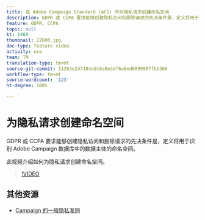 ```yaml
---
title: 在 Adobe Campaign Standard (ACS) 中为隐私请求创建命名空间
description: GDPR 或 CCPA 要求能够创建隐私访问和删除请求的先决条件是，定义将用于识别 Adobe Campaign 数据库中的数据主体的命名空间。此视频介绍如何为隐私请求创建命名空间。
feature: GDPR, CCPA
topic: null
kt: 1460
thumbnail: 22600.jpg
doc-type: feature video
activity: use
team: TM
translation-type: tm+mt
source-git-commit: 11263e247184ddc6a8e3df6a8ed0899907fbb366
workflow-type: tm+mt
source-wordcount: '123'
ht-degree: 100%

---
```



# 为隐私请求创建命名空间

GDPR 或 CCPA 要求能够创建隐私访问和删除请求的先决条件是，定义将用于识别 Adobe Campaign 数据库中的数据主体的命名空间。

此视频介绍如何为隐私请求创建命名空间。

>[!VIDEO](https://video.tv.adobe.com/v/22600?quality=12)

## 其他资源

* [Campaign 的一般隐私准则](https://helpx.adobe.com/cn/campaign/kb/campaign-privacy-overview.html)
